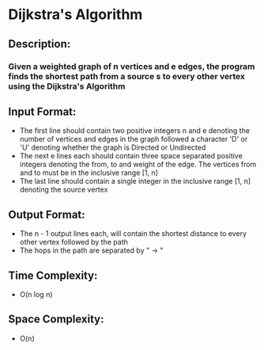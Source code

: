 # Dijkstra's Algorithm
## Description:
### Given a weighted graph of n vertices and e edges, the program finds the shortest path from a source s to every other vertex using the Dijkstra's Algorithm
## Input Format:
* The first line should contain two positive integers n and e denoting the number of vertices and edges in the graph followed a character 'D' or 'U' denoting whether the graph is Directed or Undirected
* The next e lines each should contain three space separated positive integers denoting the from, to and weight of the edge. The vertices from and to must be in the inclusive range [1, n]
* The last line should contain a single integer in the inclusive range [1, n] denoting the source vertex
## Output Format:
* The n - 1 output lines each, will contain the shortest distance to every other vertex followed by the path
* The hops in the path are separated by " -> "
## Time Complexity: 
* O(n log n)
## Space Complexity: 
* O(n)